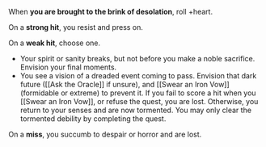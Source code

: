 When **you are brought to the brink of desolation**, roll +heart. 

On a **strong hit**, you resist and press on. 

On a **weak hit**, choose one. 

- Your spirit or sanity breaks, but not before you make a noble sacrifice. Envision your final moments. 
- You see a vision of a dreaded event coming to pass. Envision that dark future ([[Ask the Oracle]] if unsure), and [[Swear an Iron Vow]] (formidable or extreme) to prevent it. If you fail to score a hit when you [[Swear an Iron Vow]], or refuse the quest, you are lost. Otherwise, you return to your senses and are now tormented. You may only clear the tormented debility by completing the quest. 

On a **miss**, you succumb to despair or horror and are lost.